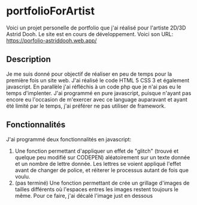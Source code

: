 # portfolioForArtist 
Voici un projet personelle de portfolio que j'ai réalisé pour l'artiste 2D/3D Astrid Dooh.
Le site est en cours de développement.
Voici son URL: https://porfolio-astriddooh.web.app/

## Description
Je me suis donné pour objectif de réaliser en peu de temps pour la première fois un site web. J'ai réalisé le code HTML 5 CSS 3 et également javascript. 
En parallèle j'ai réfléchis à un code php que je n'ai pas eu le temps d'implenter. J'ai programmé en pure javascript, puisque n'ayant pas encore eu l'occasion de m'exercer avec ce language auparavant et ayant été limité par le temps, j'ai préférer ne pas utiliser de framework. 

## Fonctionnalités
J'ai programmé deux fonctionnalités en javascript: 
1. Une fonction permettant d'appliquer un effet de "glitch" (trouvé et quelque peu modifié sur CODEPEN) aléatoirement sur un texte donnée et un nombre de lettre donnée. Les lettres se voient appliqué l'effet avant de changer de police, et réiterer le processus autant de fois que voulu.  
2. (pas terminé) Une fonction permettant de crée un grillage d'images de tailles différents où l'espaces entres les images restent toujours le même. Pour ce faire, j'ai décalé l'image just en dessous 




